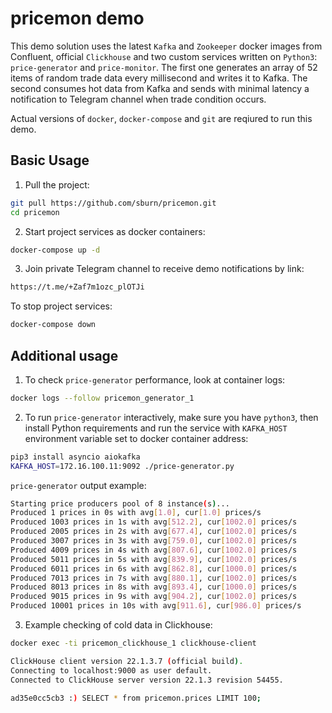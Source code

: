 pricemon demo
=============


This demo solution uses the latest `Kafka` and `Zookeeper` docker images from Confluent, official `Clickhouse` and
two custom services written on `Python3`: `price-generator` and `price-monitor`. The first one generates an array of
52 items of random trade data every millisecond and writes it to Kafka. The second consumes hot data from Kafka and
sends with minimal latency a notification to Telegram channel when trade condition occurs.

Actual versions of `docker`, `docker-compose` and `git` are reqiured to run this demo.

Basic Usage
-----------

1. Pull the project:

```bash
git pull https://github.com/sburn/pricemon.git
cd pricemon
```

2. Start project services as docker containers:

```bash
docker-compose up -d
```

3. Join private Telegram channel to receive demo notifications by link:

```bash
https://t.me/+Zaf7m1ozc_plOTJi
```

To stop project services:

```bash
docker-compose down
```

Additional usage
----------------

1. To check `price-generator` performance, look at container logs:

```bash
docker logs --follow pricemon_generator_1
```

2. To run `price-generator` interactively, make sure you have `python3`, then install Python requirements
and run the service with `KAFKA_HOST` environment variable set to docker container address:

```bash
pip3 install asyncio aiokafka
KAFKA_HOST=172.16.100.11:9092 ./price-generator.py
```

`price-generator` output example:

```bash
Starting price producers pool of 8 instance(s)...
Produced 1 prices in 0s with avg[1.0], cur[1.0] prices/s
Produced 1003 prices in 1s with avg[512.2], cur[1002.0] prices/s
Produced 2005 prices in 2s with avg[677.4], cur[1002.0] prices/s
Produced 3007 prices in 3s with avg[759.0], cur[1002.0] prices/s
Produced 4009 prices in 4s with avg[807.6], cur[1002.0] prices/s
Produced 5011 prices in 5s with avg[839.9], cur[1002.0] prices/s
Produced 6011 prices in 6s with avg[862.8], cur[1000.0] prices/s
Produced 7013 prices in 7s with avg[880.1], cur[1002.0] prices/s
Produced 8013 prices in 8s with avg[893.4], cur[1000.0] prices/s
Produced 9015 prices in 9s with avg[904.2], cur[1002.0] prices/s
Produced 10001 prices in 10s with avg[911.6], cur[986.0] prices/s
```

3. Example checking of cold data in Clickhouse:

```bash
docker exec -ti pricemon_clickhouse_1 clickhouse-client
```

```bash
ClickHouse client version 22.1.3.7 (official build).
Connecting to localhost:9000 as user default.
Connected to ClickHouse server version 22.1.3 revision 54455.

ad35e0cc5cb3 :) SELECT * from pricemon.prices LIMIT 100;
```
